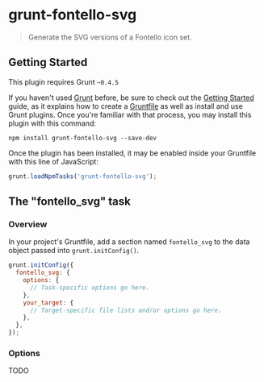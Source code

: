 # grunt-fontello-svg

> Generate the SVG versions of a Fontello icon set.

## Getting Started
This plugin requires Grunt `~0.4.5`

If you haven't used [Grunt](http://gruntjs.com/) before, be sure to check out the [Getting Started](http://gruntjs.com/getting-started) guide, as it explains how to create a [Gruntfile](http://gruntjs.com/sample-gruntfile) as well as install and use Grunt plugins. Once you're familiar with that process, you may install this plugin with this command:

```shell
npm install grunt-fontello-svg --save-dev
```

Once the plugin has been installed, it may be enabled inside your Gruntfile with this line of JavaScript:

```js
grunt.loadNpmTasks('grunt-fontello-svg');
```

## The "fontello_svg" task

### Overview
In your project's Gruntfile, add a section named `fontello_svg` to the data object passed into `grunt.initConfig()`.

```js
grunt.initConfig({
  fontello_svg: {
    options: {
      // Task-specific options go here.
    },
    your_target: {
      // Target-specific file lists and/or options go here.
    },
  },
});
```

### Options

TODO